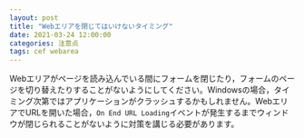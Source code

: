 ```yaml
---
layout: post
title: "Webエリアを閉じてはいけないタイミング"
date: 2021-03-24 12:00:00
categories: 注意点
tags: cef webarea 
---
```


Webエリアがページを読み込んでいる間にフォームを閉じたり，フォームのページを切り替えたりすることがないようにしてください。Windowsの場合，タイミング次第ではアプリケーションがクラッシュするかもしれません。WebエリアでURLを開いた場合，`On End URL Loading`イベントが発生するまでウィンドウが閉じられることがないように対策を講じる必要があります。
